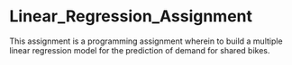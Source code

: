 # Linear_Regression_Assignment
This assignment is a programming assignment wherein to build a multiple linear regression model for the prediction of demand for shared bikes. 
